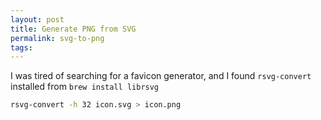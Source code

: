 ```yaml
---
layout: post
title: Generate PNG from SVG
permalink: svg-to-png
tags:
---
```


I was tired of searching for a favicon generator, and I found `rsvg-convert` installed from `brew install librsvg`

```bash
rsvg-convert -h 32 icon.svg > icon.png
```
